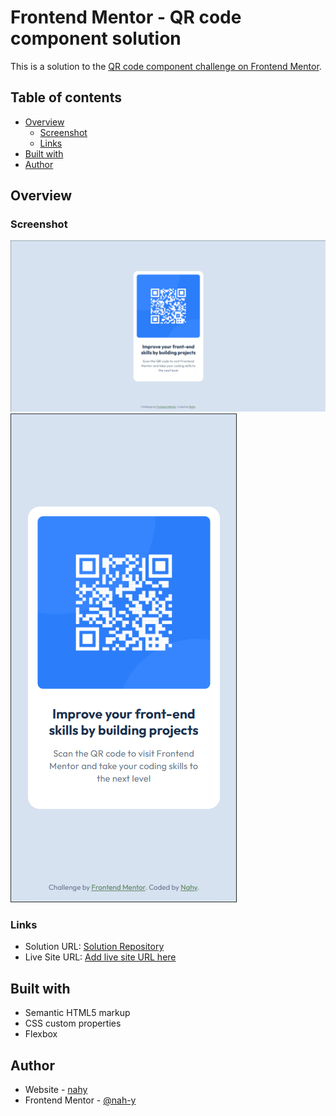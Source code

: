# Frontend Mentor - QR code component solution

This is a solution to the [QR code component challenge on Frontend Mentor](https://www.frontendmentor.io/challenges/qr-code-component-iux_sIO_H).

## Table of contents

- [Overview](#overview)
  - [Screenshot](#screenshot)
  - [Links](#links)
- [Built with](#built-with)
- [Author](#author)

## Overview

### Screenshot

![Screenshot of desktop version](images\desktop_screenshot.png)
![Screenshot of mobile version](images\mobile_screenshot.png)

### Links

- Solution URL: [Solution Repository](https://github.com/nah-y/fm_qr_code_component)
- Live Site URL: [Add live site URL here]()

## Built with

- Semantic HTML5 markup
- CSS custom properties
- Flexbox

## Author

- Website - [nahy]()
- Frontend Mentor - [@nah-y](https://www.frontendmentor.io/profile/nah-y)
